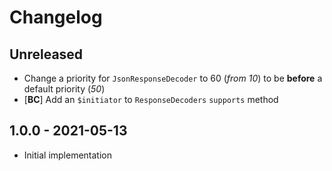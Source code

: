 # Changelog

<!-- There should always be "Unreleased" section at the beginning. -->

## Unreleased
- Change a priority for `JsonResponseDecoder` to 60 (_from 10_) to be **before** a default priority (_50_) 
- [**BC**] Add an `$initiator` to `ResponseDecoders` `supports` method

## 1.0.0 - 2021-05-13
- Initial implementation
